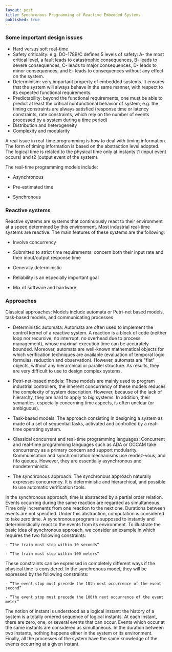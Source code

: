 ```yaml
---
layout: post
title: Synchronous Programming of Reactive Embedded Systems
published: true
---
```


### Some important design issues
- Hard versus soft real-time
- Safety criticality: e.g. DO-178B/C defines 5 levels of safety:
A- the most critical level, a fault leads to catastrophic consequences,
B- leads to severe consequences,
C- leads to major consequences,
D- leads to minor consequences, and
E- leads to consequences without any effect on the system.
- Determinism: very important property of embedded systems. It ensures that the system will always behave in the same manner, with respect to its expected functional requirements.
- Predictability: beyond the functional requirements, one must be able to predict at least the critical nonfunctional behavior of system, e.g. the timing constraints are always satisfied (response time or latency constraints, rate constraints, which rely on the number of events processed by a system during a time period)
- Distribution and heterogeneity
- Complexity and modularity

A real issue in real-time programming is how to deal with timing information. The form of timing information is based on the abstraction level adopted. The logical time is related to the physical time only at instants t1 (input event occurs) and t2 (output event of the system).

The real-time programming models include:

- Asynchronous

- Pre-estimated time

-  Synchronous

### Reactive systems
Reactive systems are systems that continuously react to their environment at a speed determined by this environment. Most industrial real-time systems are reactive. The main features of these systems are the following:

- Involve concurrency

- Submitted to strict time requirements: concern both their input rate and their inout/output response time

- Generally deterministic

- Reliability is an especially important goal

- Mix of software and hardware

### Approaches

Classical approaches: Models include automata or Petri-net based models, task-based models, and communicating processes

- Deterministic automata: Automata are often used to implement the control kernel of a reactive system. A reaction is a block of code (neither loop nor recursive, no interrupt, no overhead due to process management), whose maximal execution time can be accurately bounded. Moreover, automata are well-known mathematical objects for which verification techniques are available (evaluation of temporal logic formulas, reduction and observation). However, automata are "flat" objects, without any hierarchical or parallel structure. As results, they are very difficult to use to design complex systems.

- Petri-net-based models: These models are mainly used to program industrial controllers, the inherent concurrency of these models reduces the complexity of system description. However, because of the lack of hierarchy, they are hard to apply to big systems. In addition, their semantics, especially concerning time aspects, is often unclear (or ambiguous).

- Task-based models: The approach consisting in designing a system as made of a set of sequential tasks, activated and controlled by a real-time operating system.

- Classical concurrent and real-time programming languages: Concurrent and real-time
programming languages such as ADA or OCCAM take concurrency as a primary
concern and support modularity. Communication and synchronization mechanisms use
rendez-vous, and fifo queues. However, they are essentially asynchronous and nondeterministic.

- The synchronous approach: The synchronous approach naturally expresses concurrency. It is deterministic and hierarchical, and possible to use automatic verification tools.

In the synchronous approach, time is abstracted by a partial order relation.
Events occurring during the same reaction are regarded as simultaneous. Time only increments
from one reaction to the next one. Durations between events are not specified. Under
this abstraction, computation is considered to take zero time. A synchronous program is
supposed to instantly and deterministically react to the events from its environment. To
illustrate the basic idea of synchronous approach, we consider an example in which
requires the two following constraints:

	- “The train must stop within 10 seconds”

	- “The train must stop within 100 meters”

These constraints can be expressed in completely different ways if the physical time is
considered. In the synchronous model, they will be expressed by the following constraints:

	- “The event stop must precede the 10th next occurrence of the event second”

	- “The event stop must precede the 100th next occurrence of the event meter”

The notion of instant is understood as a logical instant: the history of a system is a totally
ordered sequence of logical instants. At each instant, there are zero, one, or several events
that can occur. Events which occur at the same instants are considered as simultaneous. In
the duration between two instants, nothing happens either in the system or its environment.
Finally, all the processes of the system have the same knowledge of the events occurring at
a given instant.
